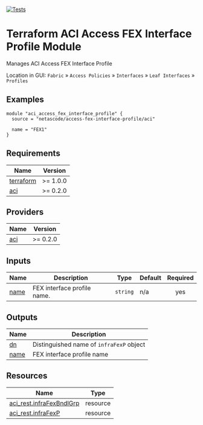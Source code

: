 <!-- BEGIN_TF_DOCS -->
[![Tests](https://github.com/netascode/terraform-aci-access-fex-interface-profile/actions/workflows/test.yml/badge.svg)](https://github.com/netascode/terraform-aci-access-fex-interface-profile/actions/workflows/test.yml)

# Terraform ACI Access FEX Interface Profile Module

Manages ACI Access FEX Interface Profile

Location in GUI:
`Fabric` » `Access Policies` » `Interfaces` » `Leaf Interfaces` » `Profiles`

## Examples

```hcl
module "aci_access_fex_interface_profile" {
  source = "netascode/access-fex-interface-profile/aci"

  name = "FEX1"
}

```

## Requirements

| Name | Version |
|------|---------|
| <a name="requirement_terraform"></a> [terraform](#requirement\_terraform) | >= 1.0.0 |
| <a name="requirement_aci"></a> [aci](#requirement\_aci) | >= 0.2.0 |

## Providers

| Name | Version |
|------|---------|
| <a name="provider_aci"></a> [aci](#provider\_aci) | >= 0.2.0 |

## Inputs

| Name | Description | Type | Default | Required |
|------|-------------|------|---------|:--------:|
| <a name="input_name"></a> [name](#input\_name) | FEX interface profile name. | `string` | n/a | yes |

## Outputs

| Name | Description |
|------|-------------|
| <a name="output_dn"></a> [dn](#output\_dn) | Distinguished name of `infraFexP` object |
| <a name="output_name"></a> [name](#output\_name) | FEX interface profile name |

## Resources

| Name | Type |
|------|------|
| [aci_rest.infraFexBndlGrp](https://registry.terraform.io/providers/netascode/aci/latest/docs/resources/rest) | resource |
| [aci_rest.infraFexP](https://registry.terraform.io/providers/netascode/aci/latest/docs/resources/rest) | resource |
<!-- END_TF_DOCS -->